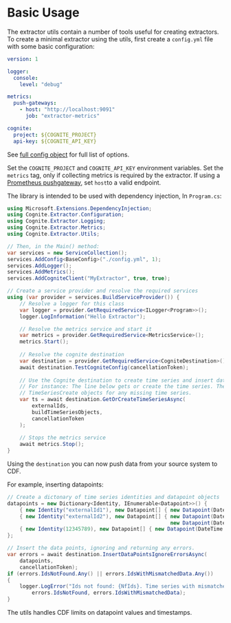 # Basic Usage

The extractor utils contain a number of tools useful for creating extractors. To create a minimal extractor using the utils, first create a ```config.yml``` file with some basic configuration:

```yaml
version: 1

logger:
  console:
    level: "debug"

metrics:
  push-gateways:
    - host: "http://localhost:9091"
      job: "extractor-metrics"

cognite:
  project: ${COGNITE_PROJECT}
  api-key: ${COGNITE_API_KEY}
```

See [full config object](xref:Cognite.Extractor.Utils.BaseConfig) for full list of options. 

Set the ```COGNITE_PROJECT``` and ```COGNITE_API_KEY``` environment variables. Set the ```metrics``` tag, only if collecting metrics is required by the extractor. If using a [Prometheus pushgateway](https://prometheus.io/docs/practices/pushing/), set ```host```to a valid endpoint.

The library is intended to be used with dependency injection, In ```Program.cs```:

```c#
using Microsoft.Extensions.DependencyInjection;
using Cognite.Extractor.Configuration;
using Cognite.Extractor.Logging;
using Cognite.Extractor.Metrics;
using Cognite.Extractor.Utils;

// Then, in the Main() method:
var services = new ServiceCollection();
services.AddConfig<BaseConfig>("./config.yml", 1);
services.AddLogger();
services.AddMetrics();
services.AddCogniteClient("MyExtractor", true, true);

// Create a service provider and resolve the required services
using (var provider = services.BuildServiceProvider()) {
    // Resolve a logger for this class
    var logger = provider.GetRequiredService<ILogger<Program>>();
    logger.LogInformation("Hello Extractor");

    // Resolve the metrics service and start it
    var metrics = provider.GetRequiredService<MetricsService>();
    metrics.Start();
    
    // Resolve the cognite destination
    var destination = provider.GetRequiredService<CogniteDestination>();
    await destination.TestCogniteConfig(cancellationToken);
    
    // Use the Cognite destination to create time series and insert data points.
    // For instance: The line below gets or create the time series. The buildTimeSeriesObjects is a callback function that creates
    // TimeSeriesCreate objects for any missing time series.
    var ts = await destination.GetOrCreateTimeSeriesAsync(
        externalIds,
        buildTimeSeriesObjects,
        cancellationToken
    );
    
    // Stops the metrics service
    await metrics.Stop();
}
```

Using the ```destination``` you can now push data from your source system to CDF.

For example, inserting datapoints:

```c#
// Create a dictonary of time series identities and datapoint objects
datapoints = new Dictionary<Identity, IEnumerable<Datapoint>>() {
    { new Identity("externalId1"), new Datapoint[] { new Datapoint(DateTime.UtcNow, "A")}},
    { new Identity("externalId2"), new Datapoint[] { new Datapoint(DateTime.UtcNow, 1), 
                                                     new Datapoint(DateTime.UtcNow, 2)}},
    { new Identity(12345789), new Datapoint[] { new Datapoint(DateTime.UtcNow, 1)}}}
};

// Insert the data points, ignoring and returning any errors.
var errors = await destination.InsertDataPointsIgnoreErrorsAsync(
    datapoints,
    cancellationToken);
if (errors.IdsNotFound.Any() || errors.IdsWithMismatchedData.Any())
{
    logger.LogError("Ids not found: {NfIds}. Time series with mismatched type: {MmIds}",
        errors.IdsNotFound, errors.IdsWithMismatchedData);
}
```

The utils handles CDF limits on datapoint values and timestamps.